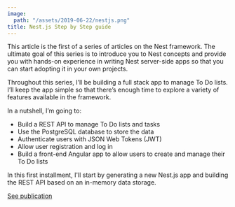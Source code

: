 ```yaml
---
image:
  path: "/assets/2019-06-22/nestjs.png"
title: Nest.js Step by Step guide
---
```


This article is the first of a series of articles on the Nest framework. The ultimate goal of this series is to introduce you to Nest concepts and provide you with hands-on experience in writing Nest server-side apps so that you can start adopting it in your own projects.

Throughout this series, I’ll be building a full stack app to manage To Do lists. I’ll keep the app simple so that there’s enough time to explore a variety of features available in the framework.

In a nutshell, I’m going to:

- Build a REST API to manage To Do lists and tasks
- Use the PostgreSQL database to store the data
- Authenticate users with JSON Web Tokens (JWT)
- Allow user registration and log in
- Build a front-end Angular app to allow users to create and manage their To Do lists

In this first installment, I'll start by generating a new Nest.js app and building the REST API based on an in-memory data storage.

[See publication](https://www.codemag.com/Article/1907081/Nest.js-Step-by-Step)
